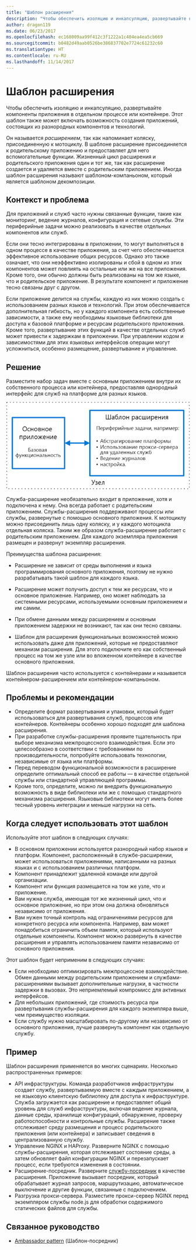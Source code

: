 ```yaml
---
title: "Шаблон расширения"
description: "Чтобы обеспечить изоляцию и инкапсуляцию, развертывайте компоненты приложения в отдельном процессе или контейнере."
author: dragon119
ms.date: 06/23/2017
ms.openlocfilehash: ec168009aa99f412c3f1222a1c404ea4ea5cb669
ms.sourcegitcommit: b0482d49aab0526be386837702e7724c61232c60
ms.translationtype: HT
ms.contentlocale: ru-RU
ms.lasthandoff: 11/14/2017
---
```

# <a name="sidecar-pattern"></a>Шаблон расширения

Чтобы обеспечить изоляцию и инкапсуляцию, развертывайте компоненты приложения в отдельном процессе или контейнере. Этот шаблон также может включать возможность создания приложений, состоящих из разнородных компонентов и технологий.

Он называется *расширением*, так как напоминает коляску, присоединенную к мотоциклу. В шаблоне расширение присоединяется к родительскому приложению и предоставляет для него вспомогательные функции. Жизненный цикл расширения и родительского приложения один и тот же, так как расширение создается и удаляется вместе с родительским приложением. Иногда шаблон расширения называют шаблоном-компаньоном, который является шаблоном декомпозиции.

## <a name="context-and-problem"></a>Контекст и проблема

Для приложений и служб часто нужны связанные функции, такие как мониторинг, ведение журналов, конфигурация и сетевые службы. Эти периферийные задачи можно реализовать в качестве отдельных компонентов или служб. 

Если они тесно интегрированы в приложении, то могут выполняться в одном процессе в качестве приложения, за счет чего обеспечивается эффективное использование общих ресурсов. Однако это также означает, что они неэффективно изолированы и сбой в одном из этих компонентов может повлиять на остальные или же на все приложения. Кроме того, они обычно должны быть реализованы на том же языке, что и родительское приложение. В результате компонент и приложение тесно связаны друг с другом.

Если приложение делится на службы, каждую из них можно создать с использованием разных языков и технологий. При этом обеспечивается дополнительная гибкость, но у каждого компонента есть собственные зависимости, а также ему необходимы языковые библиотеки для доступа к базовой платформе и ресурсам родительского приложения. Кроме того, развертывание этих функций в качестве отдельных служб может привести к задержкам в приложении. При управлении кодом и зависимостями для этих языковых интерфейсов операции могут усложниться, особенно размещение, развертывание и управление.

## <a name="solution"></a>Решение

Разместите набор задач вместе с основным приложением внутри их собственного процесса или контейнера, предоставляя однородный интерфейс для служб на платформе для разных языков. 

![](./_images/sidecar.png)

Служба-расширение необязательно входит в приложение, хотя и подключена к нему. Она всегда работает с родительским приложением. Службы-расширения поддерживают процессы или службы, развернутые с помощью основного приложения. К мотоциклу можно присоединить лишь одну коляску, и у каждого мотоцикла отдельная коляска. Таким же образом служба-расширение работает с родительским приложением. Для каждого экземпляра приложения размещен и развернут экземпляр расширения. 

Преимущества шаблона расширения:

- Расширение не зависит от среды выполнения и языка программирования основного приложения, поэтому не нужно разрабатывать такой шаблон для каждого языка. 

- Расширение может получить доступ к тем же ресурсам, что и основное приложение. Например, оно может наблюдать за системными ресурсами, используемыми основным приложением и им самим. 

- При обмене данными между расширением и основным приложением задержки не возникают, так как они тесно связаны.

- Шаблон для расширения функциональных возможностей можно использовать даже для приложений, которые не предоставляют механизм расширения. Для этого подключите его как собственный процесс на том же узле или во вложенном контейнере в качестве основного приложения.

Шаблон расширения часто используется с контейнерами и называется контейнером-расширением или контейнером-компаньоном. 

## <a name="issues-and-considerations"></a>Проблемы и рекомендации

- Определите формат развертывания и упаковки, который будет использоваться для развертывания служб, процессов или контейнеров. Контейнеры особенно хорошо подходят для шаблона расширения.
- При разработке службы-расширения проявите тщательность при выборе механизма межпроцессного взаимодействия. Если это целесообразно в соответствии с требованиями по производительности, попробуйте использовать технологии, независимые от языка или платформы.
- Перед переводом функциональной возможности в расширение определите оптимальный способ ее работы — в качестве отдельной службы или стандартной управляющей программы.
- Кроме того, определите, можно ли внедрить функциональную возможность в виде библиотеки или же с помощью стандартного механизма расширения. Языковые библиотеки могут иметь более тесный уровень интеграции и меньше нагрузки на сеть.

## <a name="when-to-use-this-pattern"></a>Когда следует использовать этот шаблон

Используйте этот шаблон в следующих случаях:

- В основном приложении используется разнородный набор языков и платформ. Компонент, расположенный в службе-расширении, может использоваться приложениями, написанными на разных языках и с использованием различных платформ.
- Компонент принадлежит удаленной команде или другой организации.
- Компонент или функция размещается на том же узле, что и приложение.
- Вам нужна служба, имеющая тот же жизненный цикл, что и основное приложение, но при этом она должна обновляться независимо от приложения.
- Вам нужен точный контроль над ограничениями ресурсов для конкретного ресурса или компонента. Например, вам может понадобиться ограничить объем памяти, который используют отдельные компоненты. Компонент можно развернуть в качестве расширения и управлять использованием памяти независимо от основного приложения.

Этот шаблон будет неприменим в следующих случаях:

- Если необходимо оптимизировать межпроцессное взаимодействие. Обмен данными между родительским приложением и службами-расширениями вызывает дополнительные нагрузки, в частности задержки в вызовах. Это неприемлемый компромисс для активных интерфейсов.
- Для небольших приложений, где стоимость ресурса при развертывания службы-расширения для каждого экземпляра выше, чем преимущество изоляции.
- Если службу нужно масштабировать по-другому или независимо от основного приложения, лучше развернуть компонент как отдельную службу.

## <a name="example"></a>Пример

Шаблон расширения применяется во многих сценариях. Несколько распространенных примеров:

- API инфраструктуры. Команда разработчиков инфраструктуры создает службу, развертываемую вместе с каждым приложением, а не языковую клиентскую библиотеку для доступа к инфраструктуре. Служба загружается как расширение и предоставляет общий уровень для служб инфраструктуры, включая ведение журнала, данные среды, хранилище конфигураций, обнаружение, проверку работоспособности и контрольные службы. Расширение также отслеживает среду размещения и процесс родительского приложения (или контейнера) и записывает сведения в централизованную службу.
- Управление NGINX и HAProxy. Разверните NGINX с помощью службы-расширения, которая отслеживает состояние среды, а затем обновляет файл конфигурации NGINX и перезапускает процесс, если требуются изменения в состоянии.
- Расширение-посредник. Разверните [службу-посредник][ambassador] в качестве расширения. Приложение вызывает посредник, который обрабатывает журнал запросов, маршрутизацию, автоматическое выключение и другие функции, связанные с подключением.
- Разгрузка прокси-сервера. Разместите прокси-сервер NGINX перед экземпляром службы node.js для обработки содержимого статических файлов для службы.


## <a name="related-guidance"></a>Связанное руководство

- [Ambassador pattern][ambassador] (Шаблон-посредник)


[ambassador]: ./ambassador.md

